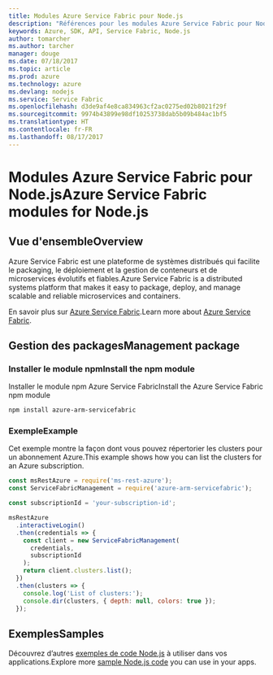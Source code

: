 ```yaml
---
title: Modules Azure Service Fabric pour Node.js
description: "Références pour les modules Azure Service Fabric pour Node.js"
keywords: Azure, SDK, API, Service Fabric, Node.js
author: tomarcher
ms.author: tarcher
manager: douge
ms.date: 07/18/2017
ms.topic: article
ms.prod: azure
ms.technology: azure
ms.devlang: nodejs
ms.service: Service Fabric
ms.openlocfilehash: d3de9af4e8ca834963cf2ac0275ed02b8021f29f
ms.sourcegitcommit: 9974b43899e98df10253738dab5b09b484ac1bf5
ms.translationtype: HT
ms.contentlocale: fr-FR
ms.lasthandoff: 08/17/2017
---
```

# <a name="azure-service-fabric-modules-for-nodejs"></a><span data-ttu-id="b1eef-104">Modules Azure Service Fabric pour Node.js</span><span class="sxs-lookup"><span data-stu-id="b1eef-104">Azure Service Fabric modules for Node.js</span></span>

## <a name="overview"></a><span data-ttu-id="b1eef-105">Vue d'ensemble</span><span class="sxs-lookup"><span data-stu-id="b1eef-105">Overview</span></span>

<span data-ttu-id="b1eef-106">Azure Service Fabric est une plateforme de systèmes distribués qui facilite le packaging, le déploiement et la gestion de conteneurs et de microservices évolutifs et fiables.</span><span class="sxs-lookup"><span data-stu-id="b1eef-106">Azure Service Fabric is a distributed systems platform that makes it easy to package, deploy, and manage scalable and reliable microservices and containers.</span></span>

<span data-ttu-id="b1eef-107">En savoir plus sur [Azure Service Fabric](https://docs.microsoft.com/azure/service-fabric/service-fabric-overview).</span><span class="sxs-lookup"><span data-stu-id="b1eef-107">Learn more about [Azure Service Fabric](https://docs.microsoft.com/azure/service-fabric/service-fabric-overview).</span></span>

## <a name="management-package"></a><span data-ttu-id="b1eef-108">Gestion des packages</span><span class="sxs-lookup"><span data-stu-id="b1eef-108">Management package</span></span>

### <a name="install-the-npm-module"></a><span data-ttu-id="b1eef-109">Installer le module npm</span><span class="sxs-lookup"><span data-stu-id="b1eef-109">Install the npm module</span></span>

<span data-ttu-id="b1eef-110">Installer le module npm Azure Service Fabric</span><span class="sxs-lookup"><span data-stu-id="b1eef-110">Install the Azure Service Fabric npm module</span></span>

```bash
npm install azure-arm-servicefabric
```

### <a name="example"></a><span data-ttu-id="b1eef-111">Exemple</span><span class="sxs-lookup"><span data-stu-id="b1eef-111">Example</span></span>

<span data-ttu-id="b1eef-112">Cet exemple montre la façon dont vous pouvez répertorier les clusters pour un abonnement Azure.</span><span class="sxs-lookup"><span data-stu-id="b1eef-112">This example shows how you can list the clusters for an Azure subscription.</span></span>

```javascript
const msRestAzure = require('ms-rest-azure');
const ServiceFabricManagement = require('azure-arm-servicefabric');

const subscriptionId = 'your-subscription-id';

msRestAzure
  .interactiveLogin()
  .then(credentials => {
    const client = new ServiceFabricManagement(
      credentials,
      subscriptionId
    );
    return client.clusters.list();
  })
  .then(clusters => {
    console.log('List of clusters:');
    console.dir(clusters, { depth: null, colors: true });
  });
```

## <a name="samples"></a><span data-ttu-id="b1eef-113">Exemples</span><span class="sxs-lookup"><span data-stu-id="b1eef-113">Samples</span></span>

<span data-ttu-id="b1eef-114">Découvrez d’autres [exemples de code Node.js](https://azure.microsoft.com/resources/samples/?platform=nodejs) à utiliser dans vos applications.</span><span class="sxs-lookup"><span data-stu-id="b1eef-114">Explore more [sample Node.js code](https://azure.microsoft.com/resources/samples/?platform=nodejs) you can use in your apps.</span></span>
